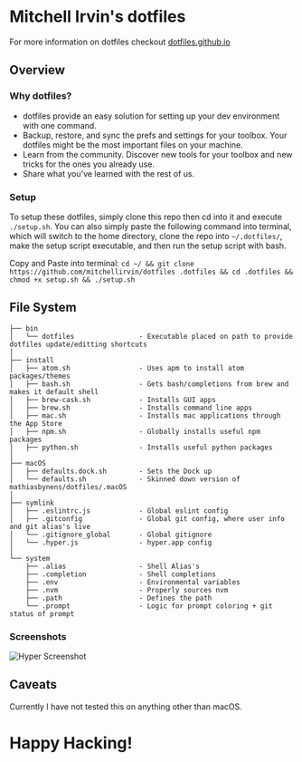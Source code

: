 # Mitchell Irvin's dotfiles

For more information on dotfiles checkout [dotfiles.github.io](http://dotfiles.github.io/)

## Overview

### Why dotfiles?
* dotfiles provide an easy solution for setting up your dev environment with one command.
* Backup, restore, and sync the prefs and settings for your toolbox. Your dotfiles might be the most important files on your machine.
* Learn from the community. Discover new tools for your toolbox and new tricks for the ones you already use.
* Share what you've learned with the rest of us.


### Setup
To setup these dotfiles, simply clone this repo then cd into it and execute `./setup.sh`. You can also simply paste the following command into terminal, which will switch to the home directory, clone the repo into `~/.dotfiles/`, make the setup script executable, and then run the setup script with bash.


Copy and Paste into terminal: `cd ~/ && git clone https://github.com/mitchellirvin/dotfiles .dotfiles && cd .dotfiles && chmod +x setup.sh && ./setup.sh`

## File System

    ├── bin
    │   └── dotfiles                - Executable placed on path to provide dotfiles update/editting shortcuts
    │
    ├── install
    │   ├── atom.sh                 - Uses apm to install atom packages/themes
    │   ├── bash.sh                 - Gets bash/completions from brew and makes it default shell
    │   ├── brew-cask.sh            - Installs GUI apps
    │   ├── brew.sh                 - Installs command line apps
    │   ├── mac.sh                  - Installs mac applications through the App Store
    │   ├── npm.sh                  - Globally installs useful npm packages
    │   ├── python.sh               - Installs useful python packages
    │
    ├── macOS
    │   ├── defaults.dock.sh        - Sets the Dock up
    │   └── defaults.sh             - Skinned down version of mathiasbynens/dotfiles/.macOS
    │
    ├── symlink
    │   ├── .eslintrc.js            - Global eslint config
    │   ├── .gitconfig              - Global git config, where user info and git alias's live
    │   └── .gitignore_global       - Global gitignore
    │   └── .hyper.js               - hyper.app config
    │
    └── system
        ├── .alias                  - Shell Alias's
        ├── .completion             - Shell completions
        ├── .env                    - Environmental variables
        ├── .nvm                    - Properly sources nvm
        ├── .path                   - Defines the path
        └── .prompt                 - Logic for prompt coloring + git status of prompt

### Screenshots
![Hyper Screenshot](docs/HyperScreenShot.png)

## Caveats
Currently I have not tested this on anything other than macOS.

# Happy Hacking!
